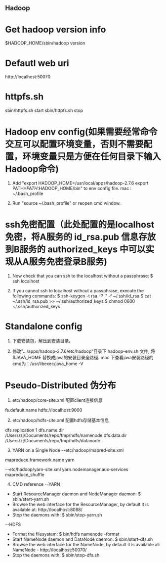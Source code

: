 ## Hadoop ##

# Get hadoop version info
$HADOOP_HOME/sbin/hadoop version

# Defautl web uri
http://localhost:50070

# httpfs.sh
sbin/httpfs.sh start
sbin/httpfs.sh stop

# Hadoop env config(如果需要经常命令交互可以配置环境变量，否则不需要配置，环境变量只是方便在任何目录下输入Hadoop命令)
1. Add "export HADOOP_HOME=/usr/local/apps/hadoop-2.7.6
export PATH=$PATH:$HADOOP_HOME/bin" to env config file.
mac : ~/.bash_profile

2. Run "source ~/.bash_profile" or reopen cmd window.

# ssh免密配置（此处配置的是localhost免密，将A服务的 id_rsa.pub 信息存放到B服务的 authorized_keys 中可以实现从A服务免密登录B服务)
1. Now check that you can ssh to the localhost without a passphrase:
$ ssh localhost

2. If you cannot ssh to localhost without a passphrase, execute the following commands:
$ ssh-keygen -t rsa -P '' -f ~/.ssh/id_rsa
$ cat ~/.ssh/id_rsa.pub >> ~/.ssh/authorized_keys
$ chmod 0600 ~/.ssh/authorized_keys

# Standalone config
1. 下载安装包，解压到安装目录。

2. 修改".../apps/hadoop-2.7.6/etc/hadoop"目录下 hadoop-env.sh 文件, 将$JAVA_HOME 替换成java的安装目录全路径.
mac 下查看java安装路径的cmd为：/usr/libexec/java_home -V

# Pseudo-Distributed 伪分布
1. etc/hadoop/core-site.xml 配置client连接信息
<configuration>
   <property>
	  <name>fs.default.name </name>
      <value> hdfs://localhost:9000 </value> 
   </property>		   
</configuration>

2. etc/hadoop/hdfs-site.xml 配置hdfs存储基本信息
<configuration>
   <property>
      <!--节点数量-->
	  <name>dfs.replication</name>
	  <value>1</value>
   </property>	      
   
   <property>
      <!--namenode 存储目录-->
   	  <name>dfs.name.dir</name>
      <value>/Users/zj/Documents/repo/tmp/hdfs/namenode </value>
   </property>
										    
   <property>
      <!--datanode 存储目录-->
	  <name>dfs.data.dir</name> 
      <value>/Users/zj/Documents/repo/tmp/hdfs/datanode </value> 
   </property>
</configuration>

3. YARN on a Single Node
--etc/hadoop/mapred-site.xml
<configuration>
   <property>
	   <name>mapreduce.framework.name</name>
       <value>yarn</value>
   </property>
</configuration>

--etc/hadoop/yarn-site.xml
<configuration>
   <property>
      <name>yarn.nodemanager.aux-services</name>
      <value>mapreduce_shuffle</value>
   </property>
</configuration>

4. CMD reference
--YARN
- Start ResourceManager daemon and NodeManager daemon: $ sbin/start-yarn.sh
- Browse the web interface for the ResourceManager, by default it is available at: http://localhost:8088/
- Stop the daemons with: $ sbin/stop-yarn.sh

--HDFS
- Format the filesystem: $ bin/hdfs namenode -format
- Start NameNode daemon and DataNode daemon: $ sbin/start-dfs.sh
- Browse the web interface for the NameNode, by default it is available at: NameNode - http://localhost:50070/
- Stop the daemons with: $ sbin/stop-dfs.sh


